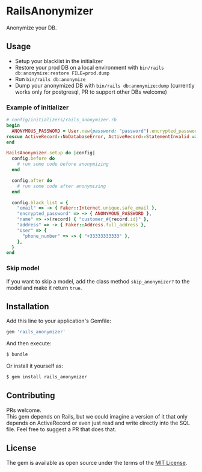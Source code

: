 # RailsAnonymizer
Anonymize your DB.

## Usage
* Setup your blacklist in the initializer
* Restore your prod DB on a local environment with `bin/rails db:anonymize:restore FILE=prod.dump`
* Run `bin/rails db:anonymize`
* Dump your anonymized DB with `bin/rails db:anonymize:dump` (currently works only for postgresql, PR to support other DBs welcome)

### Example of initializer

```ruby
# config/initializers/rails_anonymizer.rb
begin
  ANONYMOUS_PASSWORD = User.new(password: "password").encrypted_password
rescue ActiveRecord::NoDatabaseError, ActiveRecord::StatementInvalid => e
end

RailsAnonymizer.setup do |config|
  config.before do
    # run some code before anonymizing
  end

  config.after do
    # run some code after anonymizing
  end

  config.black_list = {
    "email" => -> { Faker::Internet.unique.safe_email },
    "encrypted_password" => -> { ANONYMOUS_PASSWORD },
    "name" => ->(record) { "customer_#{record.id}" },
    "address" => -> { Faker::Address.full_address },
    "User" => {
      "phone_number" => -> { "+33333333333" },
    },
  }
end
```

### Skip model
If you want to skip a model, add the class method `skip_anonymizer?` to the model and make it return `true`.

## Installation
Add this line to your application's Gemfile:

```ruby
gem 'rails_anonymizer'
```

And then execute:
```bash
$ bundle
```

Or install it yourself as:
```bash
$ gem install rails_anonymizer
```

## Contributing
PRs welcome.  
This gem depends on Rails, but we could imagine a version of it that only depends on ActiveRecord or even just read and write directly into the SQL file. Feel free to suggest a PR that does that.

## License
The gem is available as open source under the terms of the [MIT License](https://opensource.org/licenses/MIT).

